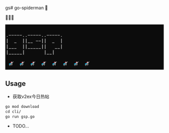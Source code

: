 gs# go-spiderman
:whale2:

🚀🚀🚀

![](./resource/images/img.png)


## Usage
- 获取v2ex今日热帖
```shell
go mod download
cd cli/
go run gsp.go
```

- TODO...

